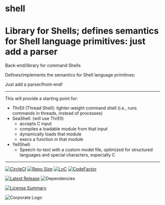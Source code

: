 # shell
Library for Shells;
defines semantics for Shell language primitives:
just add a parser
==========
Back-end/library for command Shells

Defines/implements the semantics for Shell language primitives:

Just add a parser/front-end!

-----
This will provide a starting point for:

- ThrEll (Thread Shell): lighter-weight command shell
  (i.e., runs commands in threads, instead of processes)
- SeaShell: (will use ThrEll)
  - accepts C input
  - compiles a loadable module from that input
  - dynamically loads that module
  - execs a function in that module
- YellShell:
  - Speech-to-text with a custom model file,
    optimized for structured languages and special characters,
    especially C

-----
[![CircleCI](https://img.shields.io/circleci/build/github/InnovAnon-Inc/shell?color=%23FF1100&logo=InnovAnon%2C%20Inc.&logoColor=%23FF1133&style=plastic)](https://circleci.com/gh/InnovAnon-Inc/shell)
[![Repo Size](https://img.shields.io/github/repo-size/InnovAnon-Inc/shell?color=%23FF1100&logo=InnovAnon%2C%20Inc.&logoColor=%23FF1133&style=plastic)](https://github.com/InnovAnon-Inc/shell)
[![LoC](https://tokei.rs/b1/github/InnovAnon-Inc/shell?category=code)](https://github.com/InnovAnon-Inc/shell)
[![CodeFactor](https://www.codefactor.io/repository/github/InnovAnon-Inc/shell/badge)](https://www.codefactor.io/repository/github/InnovAnon-Inc/shell)

[![Latest Release](https://img.shields.io/github/commits-since/InnovAnon-Inc/shell/latest?color=%23FF1100&include_prereleases&logo=InnovAnon%2C%20Inc.&logoColor=%23FF1133&style=plastic)](https://github.com/InnovAnon-Inc/shell/releases/latest)
![Dependencies](https://img.shields.io/librariesio/github/InnovAnon-Inc/shell?color=%23FF1100&style=plastic)

[![License Summary](https://img.shields.io/github/license/InnovAnon-Inc/shell?color=%23FF1100&label=Free%20Code%20for%20a%20Free%20World%21&logo=InnovAnon%2C%20Inc.&logoColor=%23FF1133&style=plastic)](https://tldrlegal.com/license/unlicense#summary)

![Corporate Logo](https://i.imgur.com/UD8y4Is.gif)

